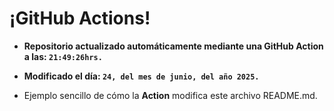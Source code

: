 # ¡GitHub Actions!
* **Repositorio actualizado automáticamente mediante una GitHub Action a las: `21:49:26hrs.`**
* **Modificado el día: `24, del mes de junio, del año 2025.`**

* Ejemplo sencillo de cómo la **Action** modifica este archivo README.md.
